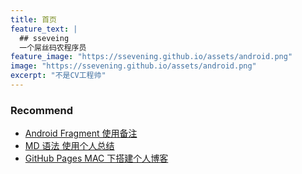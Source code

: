 ```yaml
---
title: 首页
feature_text: |
  ## sseveing
  一个屌丝码农程序员
feature_image: "https://ssevening.github.io/assets/android.png"
image: "https://ssevening.github.io/assets/android.png"
excerpt: "不是CV工程帅"
---
```


### Recommend
- [Android Fragment 使用备注](https://ssevening.github.io/android%E5%BC%80%E5%8F%91/2017/04/18/Android-Fragment%E4%BD%BF%E7%94%A8%E5%A4%87%E6%B3%A8/)
- [MD 语法 使用个人总结](https://ssevening.github.io/%E7%BD%91%E7%AB%99%E6%8A%80%E6%9C%AF/2017/04/17/MD%E8%AF%AD%E6%B3%95%E7%A4%BA%E4%BE%8B%E5%AD%A6%E4%B9%A0/)
- [GitHub Pages MAC 下搭建个人博客](https://ssevening.github.io/%E7%BD%91%E7%AB%99%E6%8A%80%E6%9C%AF/2017/04/17/GitHub-Pages-MAC-%E4%B8%8B%E6%90%AD%E5%BB%BA%E4%B8%AA%E4%BA%BA%E5%8D%9A%E5%AE%A2/)
